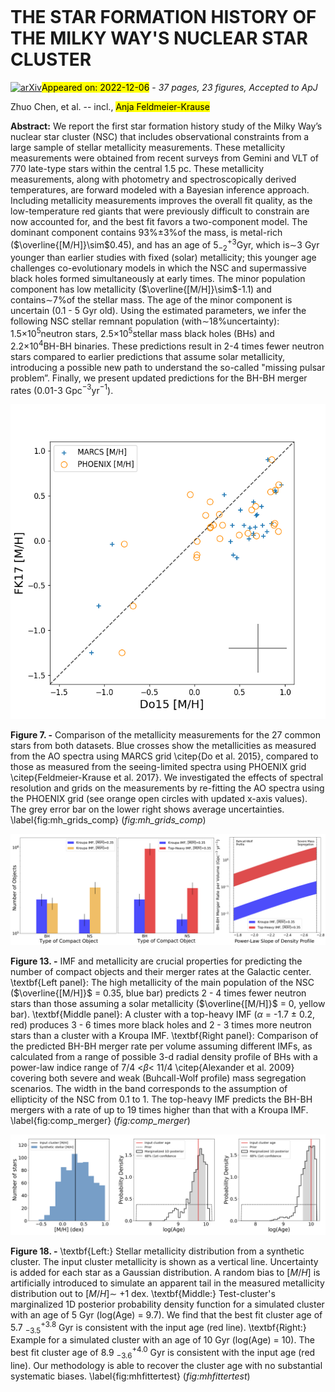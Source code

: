 <div class="macros" style="visibility:hidden;">
$\newcommand{\ensuremath}{}$
$\newcommand{\xspace}{}$
$\newcommand{\object}[1]{\texttt{#1}}$
$\newcommand{\farcs}{{.}''}$
$\newcommand{\farcm}{{.}'}$
$\newcommand{\arcsec}{''}$
$\newcommand{\arcmin}{'}$
$\newcommand{\ion}[2]{#1#2}$
$\newcommand{\textsc}[1]{\textrm{#1}}$
$\newcommand{\hl}[1]{\textrm{#1}}$
$\newcommand{\vdag}{(v)^\dagger}$
$\newcommand$
$\newcommand$</div>

<div class="macros" style="visibility:hidden;">
$\newcommand{$\ensuremath$}{}$
$\newcommand{$\xspace$}{}$
$\newcommand{$\object$}[1]{\texttt{#1}}$
$\newcommand{$\farcs$}{{.}''}$
$\newcommand{$\farcm$}{{.}'}$
$\newcommand{$\arcsec$}{''}$
$\newcommand{$\arcmin$}{'}$
$\newcommand{$\ion$}[2]{#1#2}$
$\newcommand{$\textsc$}[1]{\textrm{#1}}$
$\newcommand{$\hl$}[1]{\textrm{#1}}$
$\newcommand{$\vdag$}{(v)^\dagger}$
$\newcommand$
$\newcommand$</div>



<div id="title">

# THE STAR FORMATION HISTORY OF THE MILKY WAY'S NUCLEAR STAR CLUSTER

</div>
<div id="comments">

[![arXiv](https://img.shields.io/badge/arXiv-2212.01397-b31b1b.svg)](https://arxiv.org/abs/2212.01397)<mark>Appeared on: 2022-12-06</mark> - _37 pages, 23 figures, Accepted to ApJ_

</div>
<div id="authors">

Zhuo Chen, et al. -- incl., <mark>Anja Feldmeier-Krause</mark>

</div>
<div id="abstract">

**Abstract:** We report the first star formation history study of the Milky Way’s nuclear star cluster (NSC) that includes observational constraints from a large sample of stellar metallicity measurements. These metallicity measurements were obtained from recent surveys from Gemini and VLT of 770 late-type stars within the central 1.5 pc. These metallicity measurements, along with photometry and spectroscopically derived temperatures, are forward modeled with a Bayesian inference approach.  Including metallicity measurements improves the overall fit quality, as the low-temperature red giants that were previously difficult to constrain are now accounted for, and the best fit favors a two-component model. The dominant component contains 93\%$\pm$3\%of the mass, is metal-rich ($\overline{[M/H]}\sim$0.45), and has an age of 5$^{+3}_{-2}$Gyr, which is$\sim$3 Gyr younger than earlier studies with fixed (solar) metallicity; this younger age challenges co-evolutionary models in which the NSC and supermassive black holes formed simultaneously at early times. The minor population component has low metallicity ($\overline{[M/H]}\sim$-1.1) and contains$\sim$7\%of the stellar mass. The age of the minor component is uncertain (0.1 - 5 Gyr old). Using the estimated parameters, we infer the following NSC stellar remnant population (with$\sim$18\%uncertainty): 1.5$\times$10$^5$neutron stars, 2.5$\times$10$^5$stellar mass black holes (BHs) and 2.2$\times$10$^4$BH-BH binaries. These predictions result in 2-4 times fewer neutron stars compared to earlier predictions that assume solar metallicity, introducing a possible new path to understand the so-called "missing pulsar problem”.  Finally, we present updated predictions for the BH-BH merger rates (0.01-3 Gpc$^{-3}$yr$^{-1}$).

</div>

<div id="div_fig1">

<img src="tmp_2212.01397/./figure23.png" alt="Fig7" width="100%"/>

**Figure 7. -** Comparison of the metallicity measurements for the 27 common stars from both datasets. Blue crosses show the metallicities as measured from the AO spectra using MARCS grid \citep{Do et al. 2015}, compared to those as measured from the seeing-limited spectra using PHOENIX grid \citep{Feldmeier-Krause et al. 2017}. We investigated the effects of spectral resolution and grids on the measurements by re-fitting the AO spectra using the PHOENIX grid (see orange open circles with updated x-axis values). The grey error bar on the lower right shows average uncertainties. \label{fig:mh_grids_comp} (*fig:mh_grids_comp*)

</div>
<div id="div_fig2">

<img src="tmp_2212.01397/./figure10.jpg" alt="Fig13" width="100%"/>

**Figure 13. -** IMF and metallicity are crucial properties for predicting the number of compact objects and their merger rates at the Galactic center. \textbf{Left panel}: The high metallicity of the main population of the NSC ($\overline{[M/H]}$ = 0.35, blue bar) predicts 2 - 4 times fewer neutron stars than those assuming a solar metallicity ($\overline{[M/H]}$ = 0, yellow bar). \textbf{Middle panel}: A cluster with a top-heavy IMF ($\alpha$ = -1.7 $\pm$ 0.2, red) produces 3 - 6 times more black holes and 2 - 3 times more neutron stars than a cluster with a Kroupa IMF. \textbf{Right panel}: Comparison of the predicted BH-BH merger rate per volume assuming different IMFs, as calculated from a range of possible 3-d radial density profile of BHs with a power-law indice range of 7/4 $<$$\beta$$<$ 11/4 \citep{Alexander et al. 2009} covering both severe and weak (Buhcall-Wolf profile) mass segregation scenarios. The width in the band corresponds to the assumption of ellipticity of the NSC from 0.1 to 1. The top-heavy IMF predicts the BH-BH mergers with a rate of up to 19 times higher than that with a Kroupa IMF. \label{fig:comp_merger} (*fig:comp_merger*)

</div>
<div id="div_fig3">

<img src="tmp_2212.01397/./figure17.jpg" alt="Fig18" width="100%"/>

**Figure 18. -** \textbf{Left:} Stellar metallicity distribution from a synthetic cluster. The input cluster metallicity is shown as a vertical line. Uncertainty is added for each star as a Gaussian distribution. A random bias to $[M/H]$ is artificially introduced to simulate an apparent tail in the measured metallicity distribution out to $[M/H]$$\sim$ +1 dex. \textbf{Middle:} Test-cluster's marginalized 1D posterior probability density function for a simulated cluster with an age of 5 Gyr (log(Age) = 9.7). We find that the best fit cluster age of 5.7 $^{+3.8}_{-3.5}$ Gyr is consistent with the input age (red line). \textbf{Right:} Example for a simulated cluster with an age of 10 Gyr (log(Age) = 10). The best fit cluster age of 8.9 $^{+4.0}_{-3.6}$ Gyr is consistent with the input age (red line). Our methodology is able to recover the cluster age with no substantial systematic biases.
\label{fig:mhfittertest} (*fig:mhfittertest*)

</div>